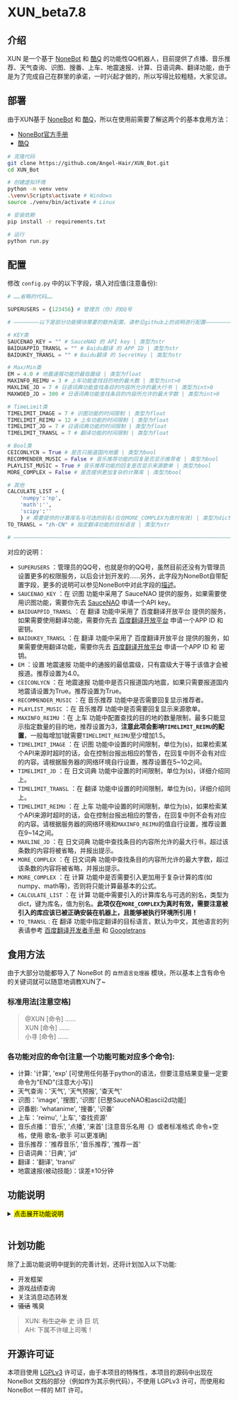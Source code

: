 # XUN_beta7.8

## 介绍

XUN 是一个基于 [NoneBot](https://github.com/richardchien/nonebot) 和 [酷Q](https://cqp.cc) 的功能性QQ机器人，目前提供了点播、音乐推荐、天气查询、识图、搜番、上车、地震速报、计算、日语词典、翻译功能，由于是为了完成自己在群里的承诺，一时兴起才做的，所以写得比较粗糙，大家见谅。

## 部署

由于XUN基于 [NoneBot](https://github.com/richardchien/nonebot) 和 [酷Q](https://cqp.cc)，所以在使用前需要了解这两个的基本食用方法：

* [NoneBot官方手册](https://nonebot.cqp.moe)
* [酷Q](https://cqp.cc)

```bash
# 克隆代码
git clone https://github.com/Angel-Hair/XUN_Bot.git
cd XUN_Bot

# 创建虚拟环境
python -m venv venv
.\venv\Scripts\activate # Windows
source ./venv/bin/activate # Linux

# 安装依赖
pip install -r requirements.txt

# 运行
python run.py
```

## 配置

修改 `config.py` 中的以下字段，填入对应值(注意备份):

```python
# ……省略的代码……

SUPERUSERS = {123456} # 管理员（你）的QQ号

# ————————以下是部分功能模块需要的额外配置，请参见github上的说明进行配置————————

# KEY类
SAUCENAO_KEY = "" # SauceNAO 的 API key | 类型为str
BAIDUAPPID_TRANSL = "" # Baidu翻译 的 APP ID | 类型为str
BAIDUKEY_TRANSL = "" # Baidu翻译 的 SecretKey | 类型为str

# Max/Min类
EM = 4.0 # 地震速报功能的最低震级 | 类型为float
MAXINFO_REIMU = 3 # 上车功能查找目的地的最大数 | 类型为int>0
MAXLINE_JD = 7 # 日语词典功能查找条目的内容所允许的最大行书 | 类型为int>0
MAXWOED_JD = 300 # 日语词典功能查找条目的内容所允许的最大字数 | 类型为int>0

# TimeLimit类
TIMELIMIT_IMAGE = 7 # 识图功能的时间限制 | 类型为float
TIMELIMIT_REIMU = 12 # 上车功能的时间限制 | 类型为float
TIMELIMIT_JD = 7 # 日语词典功能的时间限制 | 类型为float
TIMELIMIT_TRANSL = 7 # 翻译功能的时间限制 | 类型为float

# Bool类
CEICONLYCN = True # 是否只报道国内地震 | 类型为bool
RECOMMENDER_MUSIC = False # 音乐推荐功能的回复是否显示推荐者 | 类型为bool
PLAYLIST_MUSIC = True # 音乐推荐功能的回复是否显示来源歌单 | 类型为bool
MORE_COMPLEX = False # 是否提供更加复杂的计算库 | 类型为bool

# 其他
CALCULATE_LIST = {
    'numpy':'np',
    'math':'',
    'scipy':''
    } # 需要提供的计算库名与可选的别名(仅在MORE_COMPLEX为真时有效) | 类型为dict
TO_TRANSL = "zh-CN" # 指定翻译功能的目标语言 | 类型为str

# —————————————————————————————————————————————————————————————————————————
```

对应的说明：

* `SUPERUSERS` ：管理员的QQ号，也就是你的QQ号，虽然目前还没有为管理员设置更多的权限服务，以后会计划开发的……另外，此字段为NoneBot自带配置字段，更多的说明可以参见NoneBot中对此字段的[描述](https://nonebot.cqp.moe/guide/basic-configuration.html#%E9%85%8D%E7%BD%AE%E8%B6%85%E7%BA%A7%E7%94%A8%E6%88%B7)。
* `SAUCENAO_KEY` ：在 识图 功能中采用了 SauceNAO 提供的服务，如果需要使用识图功能，需要你先去 [SauceNAO](https://saucenao.com/) 申请一个API key。
* `BAIDUAPPID_TRANSL` ：在 翻译 功能中采用了 百度翻译开放平台 提供的服务，如果需要使用翻译功能，需要你先去 [百度翻译开放平台](http://api.fanyi.baidu.com/) 申请一个APP ID 和 密钥。
* `BAIDUKEY_TRANSL` ：在 翻译 功能中采用了 百度翻译开放平台 提供的服务，如果需要使用翻译功能，需要你先去 [百度翻译开放平台](http://api.fanyi.baidu.com/) 申请一个APP ID 和 密钥。
* `EM` ：设置 地震速报 功能中的通报的最低震级，只有震级大于等于该值才会被报道。推荐设置为4.0。
* `CEICONLYCN` ：在 地震速报 功能中是否只报道国内地震，如果只需要报道国内地震请设置为True。推荐设置为True。
* `RECOMMENDER_MUSIC` ：在 音乐推荐 功能中是否需要回复显示推荐者。
* `PLAYLIST_MUSIC` ：在 音乐推荐 功能中是否需要回复显示来源歌单。
* `MAXINFO_REIMU` ：在 上车 功能中配置查找的目的地的数量限制，最多只能显示指定数量的目的地，推荐设置为3，**注意此项会影响`TIMELIMIT_REIMU`的配置**，一般每增加1就需要`TIMELIMIT_REIMU`至少增加1.5。
* `TIMELIMIT_IMAGE` ：在 识图 功能中设置的时间限制，单位为(s)，如果检索某个API来源时超时的话，会在控制台报出相应的警告，在回复中则不会有对应的内容。请根据服务器的网络环境自行设置，推荐设置在5~10之间。
* `TIMELIMIT_JD` ：在 日文词典 功能中设置的时间限制，单位为(s)，详细介绍同上。
* `TIMELIMIT_TRANSL` ：在 翻译 功能中设置的时间限制，单位为(s)，详细介绍同上。
* `TIMELIMIT_REIMU` ：在 上车 功能中设置的时间限制，单位为(s)，如果检索某个API来源时超时的话，会在控制台报出相应的警告，在回复中则不会有对应的内容。请根据服务器的网络环境和`MAXINFO_REIMU`的值自行设置，推荐设置在9~14之间。
* `MAXLINE_JD` ：在 日文词典 功能中查找条目的内容所允许的最大行书，超过该条数的内容将被省略，并报出提示。
* `MORE_COMPLEX` ：在 日文词典 功能中查找条目的内容所允许的最大字数，超过该条数的内容将被省略，并报出提示。
* `MORE_COMPLEX` ：在 计算 功能中是否需要引入更加用于复杂计算的库(如numpy、math等)，否则将只能计算最基本的公式。
* `CALCULATE_LIST` ：在 计算 功能中需要引入的计算库名与可选的别名，类型为dict，键为库名，值为别名。**此项仅在`MORE_COMPLEX`为真时有效，需要注意被引入的库应该已被正确安装在机器上，且能够被执行环境所引用！**
* `TO_TRANSL` : 在 翻译 功能中指定翻译的目标语言，默认为中文，其他语言的列表请参考 [百度翻译开发者手册](http://api.fanyi.baidu.com/doc/21) 和 [Googletrans](https://github.com/ssut/py-googletrans)

## 食用方法

由于大部分功能都导入了 NoneBot 的 `自然语言处理器` 模块，所以基本上含有命令的关键词就可以随意地调教XUN了~

### 标准用法[注意空格]

>@XUN [命令] ……  
>XUN [命令] ……  
>小寻 [命令] ……  

### 各功能对应的命令[注意一个功能可能对应多个命令]:

* 计算: '计算', 'exp' [可使用任何基于python的语法，但要注意结果变量一定要命令为"END"(注意大小写)]
* 天气查询：'天气', '天气预报', '查天气'
* 识图：'image', '搜图', '识图' [已整SauceNAO和ascii2d功能]
* 识番剧: 'whatanime', '搜番', '识番'
* 上车：'reimu', '上车', '查找资源'
* 音乐点播：'音乐', '点播', '来首' [注意音乐名用《》或者标准格式 命令+空格，使用 歌名-歌手 可以更准确]
* 音乐推荐：'推荐音乐', '音乐推荐', '推荐一首'
* 日语词典：'日典', 'jd'
* 翻译：'翻译', 'transl'
* 地震速报(被动技能)：误差±10分钟

## 功能说明

<details>
<summary><mark> 点击展开功能说明</mark></summary>

### 识图

![1.png](https://i.loli.net/2020/01/04/FtiUZnSTPmCz3hJ.png)

此功能整合了以前的 SauceNAO 和 ascii2d 两个功能，主要针对ACG图像和推图，本来打算加入各主流搜索引擎识图功能的，但是发现并没用公开API，如果对接 Selenium 倒是可以实现，但是未免有点浪费资源，所以就没继续写了……

> XUN: 其实就是懒……

*由于功能中采用了 SauceNAO 提供的服务，如果需要使用识图功能，需要你先去 [SauceNAO](https://saucenao.com/) 申请一个API key，并修改 `config.py` 中 `SAUCENAO_KEY` 的值。*

**需要注意的是加入了超时机制，如果 SauceNAO 和 ascii2d 其中一个在检索的时候超时则不会有对应的结果！如果需要修改超时时间，需要修改 `config.py` 中的对应值， 详细配置请参考上面 [配置](#user-content-配置) 这一节的内容。**

### 计算

![2.png](https://i.loli.net/2020/03/28/sS8XPAm1yKpQJYf.png)

任何使用 Python 来计算的公式都可以使用此功能来计算，**但要注意你所需要的计算结果一定要赋值给名为 `END` (注意大小写)的变量，也就是说如果你只发送命令 `1+1` 是不会有任何结果，正确的命令为 `END=1+1` 。另外如果你需要得到更多变量的值，则一定不要命令任何变量为`END`，在这种情况下，默认会回复一个包含计算过程所有变量的值空间字典。**

看到这里聪明的你可能已经猜出来了，这个功能的原理就是利用Python中的 `exec` 函数来实现的，不过不用担心安全审计问题，在执行`exec`函数前会自动调用相应的审计函数来进行检查，如果检查出可能会损害服务器的命令会进行相应的报错，并不会执行其命令。**欢迎大家找出安全审计的漏洞并提出，我尽量会在第一时间内修复的。**

**!!!出于安全考虑，该功能在7.0-beta版本之后移除了__import__模块，任何用于计算的被信任的库需要被单独写入 `CALCULATE_LIST` 的值当中来引入，请注意正确配置 `MORE_COMPLEX` 和 `CALCULATE_LIST` 这两项，详细配置请参考上面 [配置](#user-content-配置) 这一节的内容。!!!**

### 音乐点播

![3.png](https://i.loli.net/2020/01/04/jqALO8ZvXmzfx6h.png)

这个基本的功能相信不用我更多的介绍了吧，**需要注意的是音乐名用《》括起来或者使用标准格式: 命令+空格，另外使用 歌名-歌手 的格式可以使结果更准确。**

### 音乐推荐

![4.png](https://i.loli.net/2020/01/04/bs9deW4gLmXPcAC.png)

输入 `对应命令 + 你需要音乐的描述` 就可以得到推荐音乐的回复，其中包含该歌曲所被包含歌单的信息。

### 搜番

![5.png](https://i.loli.net/2020/01/04/9nPh3kQM7cbz4rE.png)

该功能利用了![trace.moe](https://trace.moe/)公共API，会得到对应图片的番剧名称和时间锚点。

### 天气查询

![6.png](https://i.loli.net/2020/01/04/Sd7FZkI2w5n9c4b.png)

命令中包含‘小寻’和‘天气’这两个关键字和一个地名就可以得到对应地名的天气了。**注意只能查询国内的天气。**

### 地震速报

![7.png](https://i.loli.net/2020/01/04/rjl3mY7M4NodIct.png)

被动技能，不需要主动调用。默认情况下只会报道发生在国内的地震并且要求震级大于等于4.0，如果需要报道周边国家的地震或者需要修改最低震级，需要修改 `config.py` 中的对应值，详细配置请参考上面 [配置](#user-content-配置) 这一节的内容。

**注意启用该功能会每隔一分钟检索一次 ![国家地震台网](http://news.ceic.ac.cn/) ,比较消耗资源，如果不需要启用该功能，只需要在 `\include\plugins\` 目录下删掉对应 `ceic` 文件夹并重启XUN就可以了。**

### 上车

![8.png](https://i.loli.net/2020/01/16/J5NSW2BfbjMK6VZ.png)

注意此功能没有启用 `自然语言处理器` 模块，所以请用 `标准命令格式 + 目的地关键词` 的形式来告诉XUN你想要去的目的地。

*7.6-beta版本后加入了通过输入关键词 `最近的存档` 来查看最新的投稿的选项*

**关于此功能我不会再有过多的描述了，请自行体会。**

### 日语词典

![9.png](https://i.loli.net/2020/03/28/SG7fdCcPRMxmuDt.png)

此功能没有启用 `自然语言处理器` 模块，所以请用 `标准命令格式 + 查询单词` 的形式来使用，将会得到对应单词的部分词典释义。**过长或者行数过多的释义段将会被省略，并给出提示。**

**应提灯喵汉化组所需做的功能，如果不需要该功能，只需要在 `\include\plugins\` 目录下删掉对应 `japanese_dictionary` 文件夹并重启XUN就可以了。**

### 翻译

![10.png](https://i.loli.net/2020/03/30/JZ3Un1wSmAyHDl8.png)

翻译功能可以自动识别源语言，默认目标语言为中文，如要更改可修改 `config.py` 中 `TO_TRANSL` 的值，**由于采用了 百度翻译开放平台 提供的服务，需要你先去 [百度翻译开放平台](http://api.fanyi.baidu.com/) 申请一个APP ID 和 密钥，并修改 `BAIDUKEY_TRANSL` 和 `BAIDUAPPID_TRANSL` 的值。** 详细配置请参考上面 [配置](#user-content-配置) 这一节的内容。

</details>
<br>

## 计划功能

除了上面功能说明中提到的完善计划，还将计划加入以下功能:

* 开发框架
* 游戏战绩查询
* 关注消息动态转发
* ~~骚话~~ 嘴臭

> XUN: ~~有生之年~~ 史 诗 巨 坑  
> AH: 下属不许啵上司嘴！

## 开源许可证

本项目使用 [LGPLv3](https://github.com/Angel-Hair/XUN_Bot/blob/master/LICENSE) 许可证，由于本项目的特殊性，本项目的源码中出现在 NoneBot 文档的部分（例如作为其示例代码），不使用 LGPLv3 许可，而使用和 NoneBot 一样的 MIT 许可。
